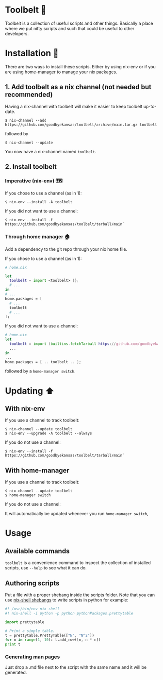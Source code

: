# Toolbelt 🧰
Toolbelt is a collection of useful scripts and other things. Basically a place where we put nifty
scripts and such that could be useful to other developers.

# Installation 💾
There are two ways to install these scripts. Either by using nix-env or if you are using
home-manager to manage your nix packages.

## 1. Add toolbelt as a nix channel (not needed but recommended)

Having a nix-channel with toolbelt will make it easier to keep toolbelt up-to-date.

```
$ nix-channel --add https://github.com/goodbyekansas/toolbelt/archive/main.tar.gz toolbelt
```

followed by

```
$ nix-channel --update
```

You now have a nix-channel named `toolbelt`.

## 2. Install toolbelt

### Imperative (nix-env) 🗺️
    
If you chose to use a channel (as in 1):

```
$ nix-env --install -A toolbelt
```

If you did not want to use a channel:

```
$ nix-env --install -f https://github.com/goodbyekansas/toolbelt/tarball/main`
```

### Through home manager 🏠
    
Add a dependency to the git repo through your nix home file.

If you chose to use a channel (as in 1):

```nix
# home.nix

let
  toolbelt = import <toolbelt> {};
  # ...
in
# ...
home.packages = [
  # ...
  toolbelt
  # ...
];
```

If you did not want to use a channel:

```nix
# home.nix
let
  toolbelt = import (builtins.fetchTarball https://github.com/goodbyekansas/toolbelt/tarball/main) {};
  ...
in
...
home.packages = [ .. toolbelt .. ];
```

followed by a `home-manager switch`.

# Updating ⬆️

## With nix-env

If you use a channel to track toolbelt:

```
$ nix-channel --update toolbelt
$ nix-env --upgrade -A toolbelt --always
```

If you do not use a channel:

```
$ nix-env --install -f https://github.com/goodbyekansas/toolbelt/tarball/main`
```

## With home-manager

If you use a channel to track toolbelt:

```
$ nix-channel --update toolbelt
$ home-manager switch
```

If you do not use a channel:

It will automatically be updated whenever you run `home-manager switch`,

# Usage

## Available commands

`toolbelt` is a convenience command to inspect the collection of installed scripts, use `--help` to see what it can do.

## Authoring scripts
Put a file with a proper shebang inside the scripts folder. Note that you can use
[nix-shell shebangs](https://nixos.org/manual/nix/unstable/command-ref/nix-shell.html#use-as-a--interpreter)
to write scripts in python
for example: 
```python
#! /usr/bin/env nix-shell
#! nix-shell -i python -p python pythonPackages.prettytable

import prettytable

# Print a simple table.
t = prettytable.PrettyTable(["N", "N^2"])
for n in range(1, 10): t.add_row([n, n * n])
print t
```

### Generating man pages

Just drop a .md file next to the script with the same name and it will be generated.
